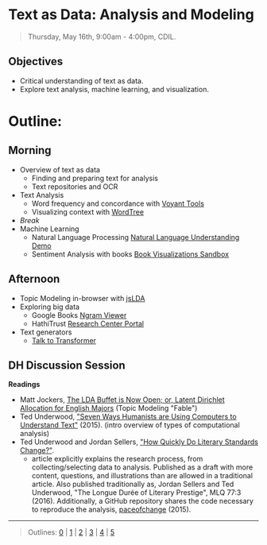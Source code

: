 # Text as Data: Analysis and Modeling

> Thursday, May 16th, 9:00am - 4:00pm, CDIL.

## Objectives

- Critical understanding of text as data.
- Explore text analysis, machine learning, and visualization.

# Outline: 

## Morning

- Overview of text as data
    - Finding and preparing text for analysis
    - Text repositories and OCR
- Text Analysis
    - Word frequency and concordance with [Voyant Tools](https://voyant-tools.org/)
    - Visualizing context with [WordTree](https://www.jasondavies.com/wordtree/)
- *Break*
- Machine Learning
    - Natural Language Processing [Natural Language Understanding Demo](https://natural-language-understanding-demo.ng.bluemix.net/)
    - Sentiment Analysis with books [Book Visualizations Sandbox](https://observablehq.com/@bmschmidt/book-visualizations-sandbox?htid=pst.000061166424)

## Afternoon

- Topic Modeling in-browser with [jsLDA](https://mimno.infosci.cornell.edu/jsLDA/)
- Exploring big data
    - Google Books [Ngram Viewer](https://books.google.com/ngrams)
    - HathiTrust [Research Center Portal](https://sharc.hathitrust.org)
- Text generators
    - [Talk to Transformer](https://talktotransformer.com/)

## DH Discussion Session

**Readings**

- Matt Jockers, [The LDA Buffet is Now Open; or, Latent Dirichlet Allocation for English Majors](http://www.matthewjockers.net/2011/09/29/the-lda-buffet-is-now-open-or-latent-dirichlet-allocation-for-english-majors/) (Topic Modeling "Fable")
- Ted Underwood, ["Seven Ways Humanists are Using Computers to Understand Text"](https://tedunderwood.com/2015/06/04/seven-ways-humanists-are-using-computers-to-understand-text/) (2015). (intro overview of types of computational analysis)
- Ted Underwood and Jordan Sellers, ["How Quickly Do Literary Standards Change?"](https://figshare.com/articles/How_Quickly_Do_Literary_Standards_Change_/1418394). 
    - article explicitly explains the research process, from collecting/selecting data to analysis. Published as a draft with more content, questions, and illustrations than are allowed in a traditional article. Also published traditionally as, Jordan Sellers and Ted Underwood, "The Longue Durée of Literary Prestige", MLQ 77:3 (2016). Additionally, a GitHub repository shares the code necessary to reproduce the analysis, [paceofchange](https://github.com/tedunderwood/paceofchange) (2015).        

-----------------------

> Outlines: [0](day-0.md) | [1](day-1.md) | [2](day-2.md) | [3](day-3.md) | [4](day-4.md) | [5](day-5.md)
